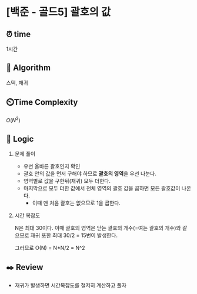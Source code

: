 # [백준 - 골드5] 괄호의 값

## ⏰  **time**

1시간

## :pushpin: **Algorithm**

스택, 재귀

## ⏲️**Time Complexity**

$O(N^2)$

## :round_pushpin: **Logic**
1. 문제 풀이
   - 우선 올바른 괄호인지 확인
   - 괄호 안의 값을 먼저 구해야 하므로 **괄호의 영역**을 우선 나눈다.
   - 영역별로 값을 구한뒤(재귀) 모두 더한다.
   - 마지막으로 모두 더한 값에서 전체 영역의 괄호 값을 곱하면 모든 괄호값이 나온다.
     - 이때 맨 처음 괄호는 없으므로 1을 곱한다.


2. 시간 복잡도

    N은 최대 30이다. 이때 괄호의 영역은 닫는 괄호의 개수(=여는 괄호의 개수)와 같으므로 재귀 또한 최대 30/2 = 15번이 발생한다. 

    그러므로 O(N) = N*N/2 = N^2

## :black_nib: **Review**
- 재귀가 발생하면 시간복잡도를 철저히 계산하고 풀자
